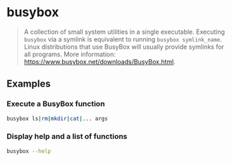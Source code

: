 # busybox

> A collection of small system utilities in a single executable. Executing `busybox` via a symlink is equivalent to running `busybox symlink_name`. Linux distributions that use BusyBox will usually provide symlinks for all programs. More information: <https://www.busybox.net/downloads/BusyBox.html>.

## Examples

### Execute a BusyBox function

```bash
busybox ls|rm|mkdir|cat|... args
```

### Display help and a list of functions

```bash
busybox --help
```

